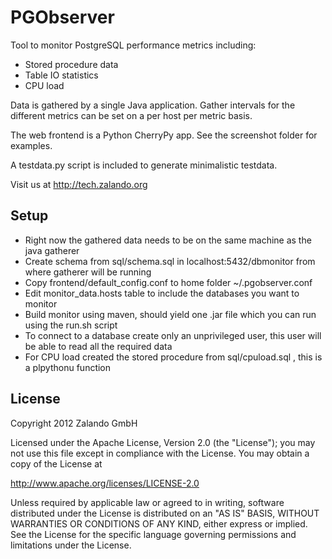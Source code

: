 PGObserver
==========

Tool to monitor PostgreSQL performance metrics including:

 * Stored procedure data
 * Table IO statistics
 * CPU load

Data is gathered by a single Java application. Gather intervals for the different metrics can be set on a per host per metric basis.

The web frontend is a Python CherryPy app. See the screenshot folder for examples.

A testdata.py script is included to generate minimalistic testdata.

Visit us at http://tech.zalando.org

Setup
-----

 * Right now the gathered data needs to be on the same machine as the java gatherer
 * Create schema from sql/schema.sql in localhost:5432/dbmonitor from where gatherer will be running
 * Copy frontend/default_config.conf to home folder ~/.pgobserver.conf
 * Edit monitor_data.hosts table to include the databases you want to monitor
 * Build monitor using maven, should yield one .jar file which you can run using the run.sh script
 * To connect to a database create only an unprivileged user, this user will be able to read all the required data
 * For CPU load created the stored procedure from sql/cpuload.sql , this is a plpythonu function

License
-------

Copyright 2012 Zalando GmbH

Licensed under the Apache License, Version 2.0 (the "License");
you may not use this file except in compliance with the License.
You may obtain a copy of the License at

   http://www.apache.org/licenses/LICENSE-2.0

Unless required by applicable law or agreed to in writing, software
distributed under the License is distributed on an "AS IS" BASIS,
WITHOUT WARRANTIES OR CONDITIONS OF ANY KIND, either express or implied.
See the License for the specific language governing permissions and
limitations under the License.
